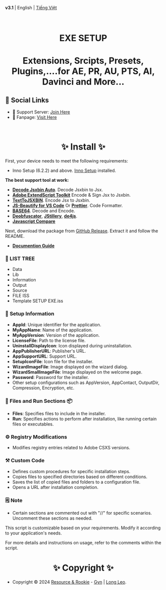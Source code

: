 **v3.1** | English | [Tiếng Việt](./docs/REAME.vi-VN.md)

<h1 align="center">
  <br>
  EXE SETUP
  <br>
<h1>
<p align="center">Extensions, Srcipts, Presets, Plugins,....for AE, PR, AU, PTS, AI, Davinci and More...</p>

## 🔗 **Social Links**

- 🤝 Support Server: [Join Here](https://discord.gg/resource-rookie-r-1154264290535161876)
- 🐳 Fanpage: [Visit Here](https://www.facebook.com/ResourceRookie2023)

<br>

<h1 align="center"> ✨ Install ✨ </h1>

First, your device needs to meet the following requirements:

- Inno Setup (6.2.2) and above. [Inno Setup](https://jrsoftware.org/download.php/is.exe) installed.

**The best support tool at work:**
- **[Decode Jsxbin Auto](https://github.com/LongLeo287/Decode-Jsxbin-Auto)**.   Decode Jsxbin to Jsx.
- **[Adobe ExtendScript Toolkit](https://github.com/LongLeo287/RR_EXE-Setup/blob/c8e6b5d058f19bccddc05f6246a657c65268f30f/Tools/Adobe%20Extend%20Script%20Toolkit)**   Encode & Sign Jsx to Jsxbin.
- **[TextToJSXBIN](https://marketplace.visualstudio.com/items?itemName=motionland.texttojsxbin#:~:text=Select%20created%20piece%20of%20code.&text=Or%20click%20Cmd%2BR%20on,original%20code%20will%20be%20commented.)**.   Encode Jsx to Jsxbin.
- **[JS-Beautify for VS Code](https://marketplace.visualstudio.com/items?itemName=HookyQR.beautify)** Or **[Prettier](https://prettier.io/docs/en/install)**.   Code Formatter.
- **[BASE64](https://www.base64decode.org/)**.   Decode and Encode.
- **[Deobfuscator](https://obf-io.deobfuscate.io/)**, **[JStillery](https://mindedsecurity.github.io/jstillery/)**, **[de4js](https://lelinhtinh.github.io/de4js/)**.
- **[Javascript Compare](https://onlinetextcompare.com/js)**

Next, download the package from [GitHub Release](https://github.com/LongLeo287/RR_EXE-Setup/releases).   Extract it and follow the README.

- **[Documention Guide](./docs/Documention.pdf)**

### 🌳 LIST TREE
- Data
- Lib
- Information
- Output
- Source
- FILE ISS
- Template SETUP EXE.iss


### 🚀 **Setup Information**

- **AppId**: Unique identifier for the application.
- **MyAppName**: Name of the application.
- **MyAppVersion**: Version of the application.
- **LicenseFile**: Path to the license file.
- **UninstallDisplayIcon**: Icon displayed during uninstallation.
- **AppPublisherURL**: Publisher's URL.
- **AppSupportURL**: Support URL.
- **SetupIconFile**: Icon file for the installer.
- **WizardImageFile**: Image displayed on the wizard dialog.
- **WizardSmallImageFile**: Image displayed on the welcome page.
- **Password**: Password for the installer.
- Other setup configurations such as AppVersion, AppContact, OutputDir, Compression, Encryption, etc.

### 📁 Files and Run Sections 📦

- **Files**: Specifies files to include in the installer.
- **Run**: Specifies actions to perform after installation, like running certain files or executables.

### ⚙️ Registry Modifications

- Modifies registry entries related to Adobe CSXS versions.

### ⚒️ Custom Code

- Defines custom procedures for specific installation steps.
- Copies files to specified directories based on different conditions.
- Saves the list of copied files and folders to a configuration file.
- Opens a URL after installation completion.

### 🗒️ **Note**

- Certain sections are commented out with "//" for specific scenarios. Uncomment these sections as needed.

This script is customizable based on your requirements. Modify it according to your application's needs.

For more details and instructions on usage, refer to the comments within the script.
<br>

<h1 align="center"> ✨ Copyright ✨ </h1>

- Copyright © 2024 [Resource & Rookie](https://www.facebook.com/ResourceRookie2023) - [Gyn](https://www.facebook.com/gyginee/) | [Long Leo](https://www.facebook.com/LongLeo97/).

